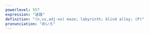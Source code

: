 ```yaml
---
powerlevel: 557
expression: "迷路"
definition: "(n,vs,adj-no) maze; labyrinth; blind alley; (P)"
pronunciation: "めいろ"
---
```

